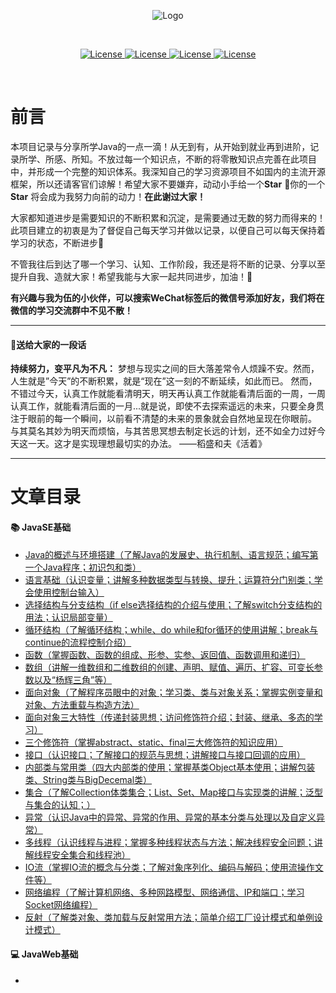<p align="center"><img src="https://gitee.com/Ziphtracks/Figurebed/raw/master/img/20200525115147.png" alt="Logo"></p>
<br />

<p align="center">
  <a href="">
		<img src="https://img.shields.io/badge/WeChat-apeng0418-right.svg" alt="License">
	</a>
  <a href="https://github.com/Ziphtracks/JavaLearningmanual/tree/master/materials">
		<img src="https://img.shields.io/badge/文档资料-downloads-green.svg" alt="License">
	</a>
  <a href="https://github.com/Ziphtracks/JavaLearningmanual/tree/master/jar%20package%20library">
		<img src="https://img.shields.io/badge/jar包库-downloads-blue.svg" alt="License">
	</a>
	<a href="https://blog.csdn.net/weixin_44170221">
		<img src="https://img.shields.io/badge/@Ziph-CSDN-red.svg" alt="License">
	</a>
</p>

<br />

# 前言

本项目记录与分享所学Java的一点一滴！从无到有，从开始到就业再到进阶，记录所学、所感、所知。不放过每一个知识点，不断的将零散知识点完善在此项目中，并形成一个完整的知识体系。我深知自己的学习资源项目不如国内的主流开源框架，所以还请客官们谅解！希望大家不要嫌弃，动动小手给一个**Star** 🙏你的一个**Star** 将会成为我努力向前的动力！**在此谢过大家！** 

大家都知道进步是需要知识的不断积累和沉淀，是需要通过无数的努力而得来的！此项目建立的初衷是为了督促自己每天学习并做以记录，以便自己可以每天保持着学习的状态，不断进步👊

不管我往后到达了哪一个学习、认知、工作阶段，我还是将不断的记录、分享以至提升自我、造就大家！希望我能与大家一起共同进步，加油！🤞

**有兴趣与我为伍的小伙伴，可以搜索WeChat标签后的微信号添加好友，我们将在微信的学习交流群中不见不散！** 

------

#### 📌**送给大家的一段话** 

**持续努力，变平凡为不凡：** 梦想与现实之间的巨大落差常令人烦躁不安。然而，人生就是”今天”的不断积累，就是“现在”这一刻的不断延续，如此而已。 然而，不错过今天，认真工作就能看清明天，明天再认真工作就能看清后面的一周，一周认真工作，就能看清后面的一月...就是说，即使不去探索遥远的未来，只要全身贯注于眼前的每一个瞬间，以前看不清楚的未来的景象就会自然地呈现在你眼前。 与其莫名其妙为明天而烦恼，与其苦思冥想去制定长远的计划，还不如全力过好今天这一天。这才是实现理想最切实的办法。 ——稻盛和夫《活着》 

------

# 文章目录

#### 📚  JavaSE基础

- [Java的概述与环境搭建（了解Java的发展史、执行机制、语言规范；编写第一个Java程序；初识包和类）](https://github.com/Ziphtracks/JavaLearningmanual/blob/master/docs/Java-Standard-Edition/Java的概述与环境搭建.md)
- [语言基础（认识变量；讲解多种数据类型与转换、提升；运算符分门别类；学会使用控制台输入）](https://github.com/Ziphtracks/JavaLearningmanual/blob/master/docs/Java-Standard-Edition/Java语言基础.md)
- [选择结构与分支结构（if else选择结构的介绍与使用；了解switch分支结构的用法；认识局部变量）](https://github.com/Ziphtracks/JavaLearningmanual/blob/master/docs/Java-Standard-Edition/Java选择结构与分支结构.md)
- [循环结构（了解循环结构；while、do while和for循环的使用讲解；break与continue的流程控制介绍）](https://github.com/Ziphtracks/JavaLearningmanual/blob/master/docs/Java-Standard-Edition/Java循环结构.md)
- [函数（掌握函数、函数的组成、形参、实参、返回值、函数调用和递归）](https://github.com/Ziphtracks/JavaLearningmanual/blob/master/docs/Java-Standard-Edition/Java函数.md)
- [数组（讲解一维数组和二维数组的创建、声明、赋值、遍历、扩容、可变长参数以及“杨辉三角”等）](https://github.com/Ziphtracks/JavaLearningmanual/blob/master/docs/Java-Standard-Edition/Java数组.md)
- [面向对象（了解程序员眼中的对象；学习类、类与对象关系；掌握实例变量和对象、方法重载与构造方法）](https://github.com/Ziphtracks/JavaLearningmanual/blob/master/docs/Java-Standard-Edition/Java面向对象.md)
- [面向对象三大特性（传递封装思想；访问修饰符介绍；封装、继承、多态的学习）](https://github.com/Ziphtracks/JavaLearningmanual/blob/master/docs/Java-Standard-Edition/Java面向对象三大特性.md)
- [三个修饰符（掌握abstract、static、final三大修饰符的知识应用）](https://github.com/Ziphtracks/JavaLearningmanual/blob/master/docs/Java-Standard-Edition/Java三个修饰符.md)
- [接口（认识接口；了解接口的规范与思想；讲解接口与接口回调的应用）](https://github.com/Ziphtracks/JavaLearningmanual/blob/master/docs/Java-Standard-Edition/Java接口.md)
- [内部类与常用类（四大内部类的使用；掌握基类Object基本使用；讲解包装类、String类与BigDecemal类）](https://github.com/Ziphtracks/JavaLearningmanual/blob/master/docs/Java-Standard-Edition/Java内部类与常用类.md)
- [集合（了解Collection体类集合；List、Set、Map接口与实现类的讲解；泛型与集合的认知；）](https://github.com/Ziphtracks/JavaLearningmanual/blob/master/docs/Java-Standard-Edition/Java集合.md)
- [异常（认识Java中的异常、异常的作用、异常的基本分类与处理以及自定义异常）](https://github.com/Ziphtracks/JavaLearningmanual/blob/master/docs/Java-Standard-Edition/Java异常.md)
- [多线程（认识线程与进程；掌握多种线程状态与方法；解决线程安全问题；讲解线程安全集合和线程池）](https://github.com/Ziphtracks/JavaLearningmanual/blob/master/docs/Java-Standard-Edition/Java多线程.md)
- [IO流（掌握IO流的概念与分类；了解对象序列化、编码与解码；使用流操作文件等）](https://github.com/Ziphtracks/JavaLearningmanual/blob/master/docs/Java-Standard-Edition/JavaIO流.md)
- [网络编程（了解计算机网络、多种网路模型、网络通信、IP和端口；学习Socket网络编程）](https://github.com/Ziphtracks/JavaLearningmanual/blob/master/docs/Java-Standard-Edition/Java网络编程.md)
- [反射（了解类对象、类加载与反射常用方法；简单介绍工厂设计模式和单例设计模式）](https://github.com/Ziphtracks/JavaLearningmanual/blob/master/docs/Java-Standard-Edition/Java反射.md)

#### 💻  JavaWeb基础

- 

